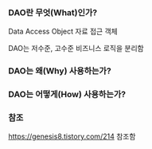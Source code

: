 ### DAO란 무엇(What)인가?
Data Access Object 자료 접근 객체

DAO는 저수준, 고수준 비즈니스 로직을 분리함

### DAO는 왜(Why) 사용하는가?

### DAO는 어떻게(How) 사용하는가?

### 참조
https://genesis8.tistory.com/214 참조함